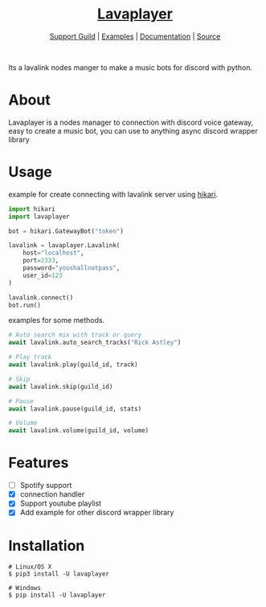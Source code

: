 <h1 align="center">
    <b>
        <a href="https://github.com/HazemMeqdad/lavaplayer">
            Lavaplayer
        </a>
    </b>
</h1>


<p align="center">
    <a href="https://discord.gg/VcWRRphVQB">Support Guild</a> |
    <a href="https://github.com/HazemMeqdad/lavaplayer/tree/main/examples">Examples</a> |
    <a href="https://lavaplayer.readthedocs.io/en/latest/">Documentation</a> |
    <a href="https://github.com/HazemMeqdad/lavaplayer">Source</a>
</p>

<br>

Its a lavalink nodes manger to make a music bots for discord with python.


# About

Lavaplayer is a nodes manager to connection with discord voice gateway, easy to create a music bot, you can use to anything async discord wrapper library

# Usage

example for create connecting with lavalink server using [hikari](https://github.com/hikari-py/hikari).

```python
import hikari
import lavaplayer

bot = hikari.GatewayBot("token")

lavalink = lavaplayer.Lavalink(
    host="localhost",
    port=2333,
    password="youshallnotpass",
    user_id=123
)

lavalink.connect()
bot.run()
```

examples for some methods.
```python
# Auto search mix with track or query
await lavalink.auto_search_tracks("Rick Astley")

# Play track
await lavalink.play(guild_id, track)

# Skip
await lavalink.skip(guild_id)

# Pause
await lavalink.pause(guild_id, stats)

# Volume
await lavalink.volume(guild_id, volume)
```

# Features

- [ ] Spotify support
- [x] connection handler
- [x] Support youtube playlist
- [x] Add example for other discord wrapper library

# Installation

```shell
# Linux/OS X
$ pip3 install -U lavaplayer

# Windows
$ pip install -U lavaplayer
```

